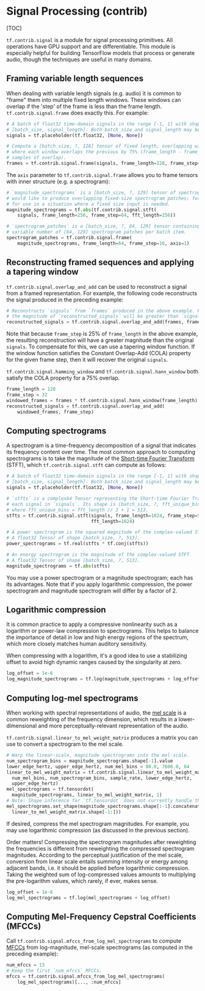 # Signal Processing (contrib)
[TOC]

`tf.contrib.signal` is a module for signal processing primitives. All
operations have GPU support and are differentiable. This module is especially
helpful for building TensorFlow models that process or generate audio, though
the techniques are useful in many domains.

## Framing variable length sequences

When dealing with variable length signals (e.g. audio) it is common to "frame"
them into multiple fixed length windows. These windows can overlap if the 'step'
of the frame is less than the frame length. `tf.contrib.signal.frame` does
exactly this. For example:

```python
# A batch of float32 time-domain signals in the range [-1, 1] with shape
# [batch_size, signal_length]. Both batch_size and signal_length may be unknown.
signals = tf.placeholder(tf.float32, [None, None])

# Compute a [batch_size, ?, 128] tensor of fixed length, overlapping windows
# where each window overlaps the previous by 75% (frame_length - frame_step
# samples of overlap).
frames = tf.contrib.signal.frame(signals, frame_length=128, frame_step=32)
```

The `axis` parameter to `tf.contrib.signal.frame` allows you to frame tensors
with inner structure (e.g. a spectrogram):

```python
# `magnitude_spectrograms` is a [batch_size, ?, 129] tensor of spectrograms. We
# would like to produce overlapping fixed-size spectrogram patches; for example,
# for use in a situation where a fixed size input is needed.
magnitude_spectrograms = tf.abs(tf.contrib.signal.stft(
    signals, frame_length=256, frame_step=64, fft_length=256))

# `spectrogram_patches` is a [batch_size, ?, 64, 129] tensor containing a
# variable number of [64, 129] spectrogram patches per batch item.
spectrogram_patches = tf.contrib.signal.frame(
    magnitude_spectrograms, frame_length=64, frame_step=16, axis=1)
```

## Reconstructing framed sequences and applying a tapering window

`tf.contrib.signal.overlap_and_add` can be used to reconstruct a signal from a
framed representation. For example, the following code reconstructs the signal
produced in the preceding example:

```python
# Reconstructs `signals` from `frames` produced in the above example. However,
# the magnitude of `reconstructed_signals` will be greater than `signals`.
reconstructed_signals = tf.contrib.signal.overlap_and_add(frames, frame_step=32)
```

Note that because `frame_step` is 25% of `frame_length` in the above example,
the resulting reconstruction will have a greater magnitude than the original
`signals`. To compensate for this, we can use a tapering window function. If the
window function satisfies the Constant Overlap-Add (COLA) property for the given
frame step, then it will recover the original `signals`.

`tf.contrib.signal.hamming_window` and `tf.contrib.signal.hann_window` both
satisfy the COLA property for a 75% overlap.

```python
frame_length = 128
frame_step = 32
windowed_frames = frames * tf.contrib.signal.hann_window(frame_length)
reconstructed_signals = tf.contrib.signal.overlap_and_add(
    windowed_frames, frame_step)
```

## Computing spectrograms

A spectrogram is a time-frequency decomposition of a signal that indicates its
frequency content over time. The most common approach to computing spectrograms
is to take the magnitude of the [Short-time Fourier Transform][stft] (STFT),
which `tf.contrib.signal.stft` can compute as follows:

```python
# A batch of float32 time-domain signals in the range [-1, 1] with shape
# [batch_size, signal_length]. Both batch_size and signal_length may be unknown.
signals = tf.placeholder(tf.float32, [None, None])

# `stfts` is a complex64 Tensor representing the Short-time Fourier Transform of
# each signal in `signals`. Its shape is [batch_size, ?, fft_unique_bins]
# where fft_unique_bins = fft_length // 2 + 1 = 513.
stfts = tf.contrib.signal.stft(signals, frame_length=1024, frame_step=512,
                               fft_length=1024)

# A power spectrogram is the squared magnitude of the complex-valued STFT.
# A float32 Tensor of shape [batch_size, ?, 513].
power_spectrograms = tf.real(stfts * tf.conj(stfts))

# An energy spectrogram is the magnitude of the complex-valued STFT.
# A float32 Tensor of shape [batch_size, ?, 513].
magnitude_spectrograms = tf.abs(stfts)
```

You may use a power spectrogram or a magnitude spectrogram; each has its
advantages. Note that if you apply logarithmic compression, the power
spectrogram and magnitude spectrogram will differ by a factor of 2.

## Logarithmic compression

It is common practice to apply a compressive nonlinearity such as a logarithm or
power-law compression to spectrograms. This helps to balance the importance of
detail in low and high energy regions of the spectrum, which more closely
matches human auditory sensitivity.

When compressing with a logarithm, it's a good idea to use a stabilizing offset
to avoid high dynamic ranges caused by the singularity at zero.

```python
log_offset = 1e-6
log_magnitude_spectrograms = tf.log(magnitude_spectrograms + log_offset)
```

## Computing log-mel spectrograms

When working with spectral representations of audio, the [mel scale][mel] is a
common reweighting of the frequency dimension, which results in a
lower-dimensional and more perceptually-relevant representation of the audio.

`tf.contrib.signal.linear_to_mel_weight_matrix` produces a matrix you can use
to convert a spectrogram to the mel scale.

```python
# Warp the linear-scale, magnitude spectrograms into the mel-scale.
num_spectrogram_bins = magnitude_spectrograms.shape[-1].value
lower_edge_hertz, upper_edge_hertz, num_mel_bins = 80.0, 7600.0, 64
linear_to_mel_weight_matrix = tf.contrib.signal.linear_to_mel_weight_matrix(
  num_mel_bins, num_spectrogram_bins, sample_rate, lower_edge_hertz,
  upper_edge_hertz)
mel_spectrograms = tf.tensordot(
  magnitude_spectrograms, linear_to_mel_weight_matrix, 1)
# Note: Shape inference for `tf.tensordot` does not currently handle this case.
mel_spectrograms.set_shape(magnitude_spectrograms.shape[:-1].concatenate(
  linear_to_mel_weight_matrix.shape[-1:]))
```

If desired, compress the mel spectrogram magnitudes. For example, you may use
logarithmic compression (as discussed in the previous section).

Order matters! Compressing the spectrogram magnitudes after
reweighting the frequencies is different from reweighting the compressed
spectrogram magnitudes. According to the perceptual justification of the mel
scale, conversion from linear scale entails summing intensity or energy among
adjacent bands, i.e. it should be applied before logarithmic compression. Taking
the weighted sum of log-compressed values amounts to multiplying the
pre-logarithm values, which rarely, if ever, makes sense.

```python
log_offset = 1e-6
log_mel_spectrograms = tf.log(mel_spectrograms + log_offset)
```

## Computing Mel-Frequency Cepstral Coefficients (MFCCs)

Call `tf.contrib.signal.mfccs_from_log_mel_spectrograms` to compute
[MFCCs][mfcc] from log-magnitude, mel-scale spectrograms (as computed in the
preceding example):

```python
num_mfccs = 13
# Keep the first `num_mfccs` MFCCs.
mfccs = tf.contrib.signal.mfccs_from_log_mel_spectrograms(
    log_mel_spectrograms)[..., :num_mfccs]
```

[stft]: https://en.wikipedia.org/wiki/Short-time_Fourier_transform
[mel]: https://en.wikipedia.org/wiki/Mel_scale
[mfcc]: https://en.wikipedia.org/wiki/Mel-frequency_cepstrum
